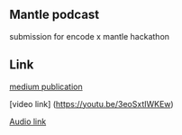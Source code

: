 ## Mantle podcast 
submission for encode x mantle hackathon 

## Link
[medium publication](https://medium.com/@winnernwakaku123/mantle-podcast-esp-1-ca0d0309c5c5)


[video link]
(https://youtu.be/3eoSxtIWKEw)

[Audio link](https://drive.google.com/file/d/1A7QgpVanjjRS52dwkZVypf0Y66od2oXv/view?usp=sharing)
